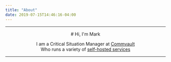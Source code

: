 ```yaml
---
title: "About"
date: 2019-07-15T14:46:16-04:00
---
```


---

<center>
# Hi, I'm Mark

I am a Critical Situation Manager at [Commvault](https://commvault.com)\
Who runs a variety of [self-hosted services](https://status.arneman.me)
</center>

---
